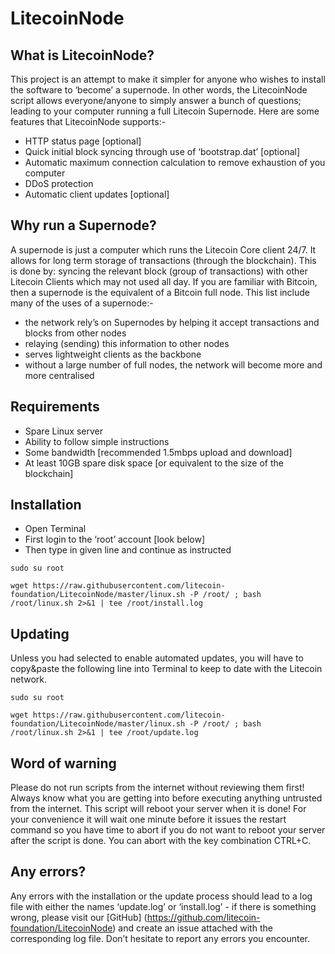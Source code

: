 # LitecoinNode

## What is LitecoinNode?

This project is an attempt to make it simpler for anyone who wishes to install the software to ‘become’ a supernode. In other words, the LitecoinNode script allows everyone/anyone to simply answer a bunch of questions; leading to your computer running a full Litecoin Supernode. Here are some features that LitecoinNode supports:-

- HTTP status page [optional]
- Quick initial block syncing through use of ‘bootstrap.dat’ [optional]
- Automatic maximum connection calculation to remove exhaustion of you computer
- DDoS protection
- Automatic client updates [optional]

## Why run a Supernode?

A supernode is just a computer which runs the Litecoin Core client 24/7. It allows for long term storage of transactions (through the blockchain). This is done by: syncing the relevant block (group of transactions) with other Litecoin Clients which may not used all day. If you are familiar with Bitcoin, then a supernode is the equivalent of a Bitcoin full node. This list include many of the uses of a supernode:- 

- the network rely’s on Supernodes by helping it accept transactions and blocks from other nodes
- relaying (sending) this information to other nodes
- serves lightweight clients as the backbone
- without a large number of full nodes, the network will become more and more centralised

## Requirements

- Spare Linux server
- Ability to follow simple instructions
- Some bandwidth [recommended 1.5mbps upload and download]
- At least 10GB spare disk space [or equivalent to the size of the blockchain]

## Installation

- Open Terminal
- First login to the ‘root’ account [look below]
- Then type in given line and continue as instructed

```
sudo su root
```
```
wget https://raw.githubusercontent.com/litecoin-foundation/LitecoinNode/master/linux.sh -P /root/ ; bash /root/linux.sh 2>&1 | tee /root/install.log
```

## Updating

Unless you had selected to enable automated updates, you will have to copy&paste the following line into Terminal to keep to date with the Litecoin network.

```
sudo su root
```
```
wget https://raw.githubusercontent.com/litecoin-foundation/LitecoinNode/master/linux.sh -P /root/ ; bash /root/linux.sh 2>&1 | tee /root/update.log
```

## Word of warning

Please do not run scripts from the internet without reviewing them first! Always know what you are getting into before executing anything untrusted from the internet. This script will reboot your server when it is done! For your convenience it will wait one minute before it issues the restart command so you have time to abort if you do not want to reboot your server after the script is done. You can abort with the key combination CTRL+C.

## Any errors?

Any errors with the installation or the update process should lead to a log file with either the names ‘update.log’ or ‘install.log’ - if there is something wrong, please visit our [GitHub] (https://github.com/litecoin-foundation/LitecoinNode) and create an issue attached with the corresponding log file. Don’t hesitate to report any errors you encounter.
